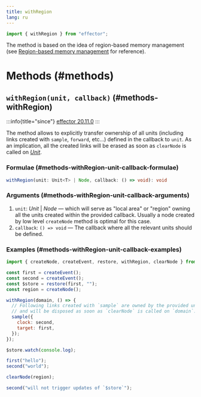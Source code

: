 ```yaml
---
title: withRegion
lang: ru
---
```


```ts
import { withRegion } from "effector";
```

The method is based on the idea of region-based memory management (see [Region-based memory management](https://en.wikipedia.org/wiki/Region-based_memory_management) for reference).

# Methods (#methods)

## `withRegion(unit, callback)` (#methods-withRegion)

:::info{title="since"}
[effector 20.11.0](https://changelog.effector.dev/#effector-20-11-0)
:::

The method allows to explicitly transfer ownership of all units (including links created with `sample`, `forward`, etc...) defined in the callback to `unit`. As an implication, all the created links will be erased as soon as `clearNode` is called on [_Unit_](/en/explanation/glossary#unit).

### Formulae (#methods-withRegion-unit-callback-formulae)

```ts
withRegion(unit: Unit<T> | Node, callback: () => void): void
```

### Arguments (#methods-withRegion-unit-callback-arguments)

1. `unit`: _Unit_ | _Node_ — which will serve as "local area" or "region" owning all the units created within the provided callback. Usually a node created by low level `createNode` method is optimal for this case.
2. `callback`: `() => void` — The callback where all the relevant units should be defined.

### Examples (#methods-withRegion-unit-callback-examples)

```js
import { createNode, createEvent, restore, withRegion, clearNode } from "effector";

const first = createEvent();
const second = createEvent();
const $store = restore(first, "");
const region = createNode();

withRegion(domain, () => {
  // Following links created with `sample` are owned by the provided unit `domain`
  // and will be disposed as soon as `clearNode` is called on `domain`.
  sample({
    clock: second,
    target: first,
  });
});

$store.watch(console.log);

first("hello");
second("world");

clearNode(region);

second("will not trigger updates of `$store`");
```

